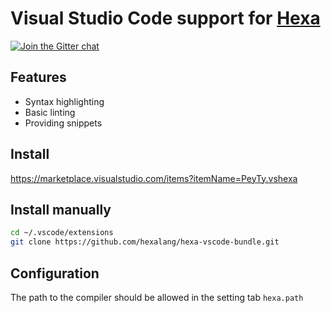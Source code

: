 # Visual Studio Code support for [Hexa](https://github.com/hexalang)

[![Join the Gitter chat](https://badges.gitter.im/hexalang/hexalang.svg)](https://gitter.im/hexalang/VSCode?utm_source=share-link&utm_medium=link&utm_campaign=share-link)

## Features

 - Syntax highlighting
 - Basic linting
 - Providing snippets

## Install

<https://marketplace.visualstudio.com/items?itemName=PeyTy.vshexa>

## Install manually

```sh
cd ~/.vscode/extensions
git clone https://github.com/hexalang/hexa-vscode-bundle.git
```

## Configuration

The path to the compiler should be allowed in the setting tab `hexa.path`
